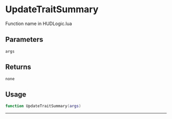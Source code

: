 # UpdateTraitSummary
Function name in HUDLogic.lua
## Parameters
`args`
## Returns
`none`
## Usage
```lua
function UpdateTraitSummary(args)
```
---
